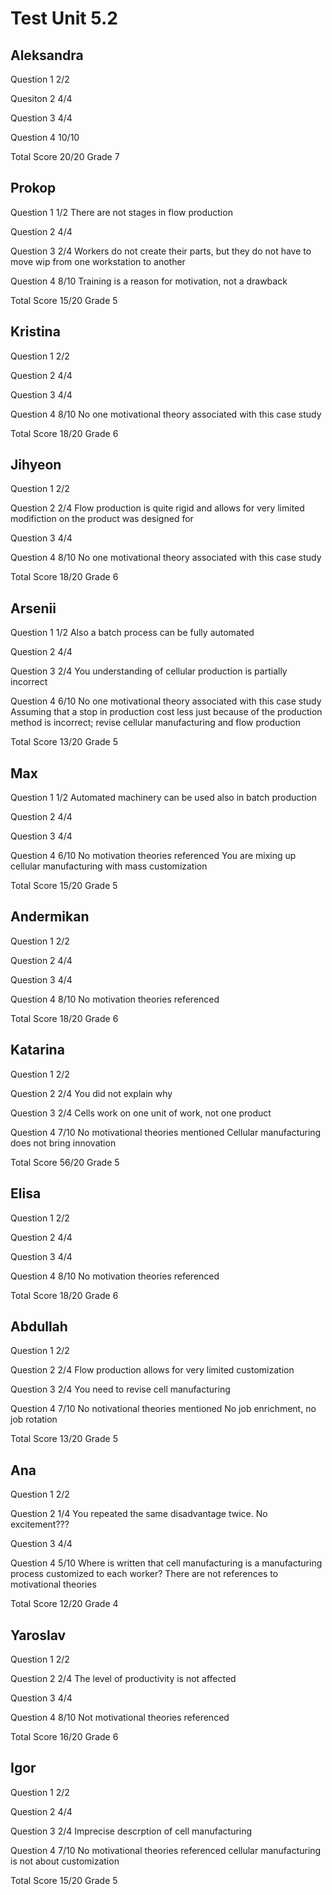 # Test Unit 5.2

## Aleksandra

Question 1      2/2

Quesiton 2      4/4

Question 3      4/4

Question 4      10/10

Total Score     20/20 Grade 7


## Prokop

Question 1      1/2
                There are not stages in flow production

Question 2      4/4

Question 3      2/4
                Workers do not create their parts, but they do not have
                to move wip from one workstation to another

Question 4      8/10
                Training is a reason for motivation, not a drawback

Total Score     15/20 Grade 5

## Kristina

Question 1      2/2

Question 2      4/4

Question 3      4/4

Question 4      8/10
                No one motivational theory associated with this case study

Total Score     18/20 Grade 6

## Jihyeon

Question 1      2/2

Question 2      2/4
                Flow production is quite rigid and allows for very limited
                modifiction on the product was designed for

Question 3      4/4

Question 4      8/10
                No one motivational theory associated with this case study

Total Score     18/20 Grade 6

## Arsenii

Question 1      1/2
                Also a batch process can be fully automated

Question 2      4/4

Question 3      2/4
                You understanding of cellular production is partially incorrect

Question 4      6/10
                No one motivational theory associated with this case study
                Assuming that a stop in production cost less just because
                of the production method is incorrect; revise cellular
                manufacturing and flow production

Total Score     13/20 Grade 5

## Max

Question 1      1/2
                Automated machinery can be used also in batch production

Question 2      4/4

Question 3      4/4

Question 4      6/10
                No motivation theories referenced
                You are mixing up cellular manufacturing with mass
                customization

Total Score     15/20 Grade 5

## Andermikan

Question 1      2/2

Question 2      4/4

Question 3      4/4

Question 4      8/10
                No motivation theories referenced

Total Score     18/20 Grade 6

## Katarina

Question 1      2/2

Question 2      2/4
                You did not explain why

Question 3      2/4
                Cells work on one unit of work, not one product

Question 4      7/10
                No motivational theories mentioned
                Cellular manufacturing does not bring innovation

Total Score     56/20 Grade 5

## Elisa

Question 1      2/2

Question 2      4/4

Question 3      4/4

Question 4      8/10
                No motivation theories referenced

Total Score     18/20 Grade 6

## Abdullah

Question 1      2/2

Question 2      2/4
                Flow production allows for very limited customization

Question 3      2/4
                You need to revise cell manufacturing

Question 4      7/10
                No notivational theories mentioned
                No job enrichment, no job rotation

Total Score     13/20 Grade 5

## Ana

Question 1      2/2

Question 2      1/4
                You repeated the same disadvantage twice.
                No excitement???

Question 3      4/4

Question 4      5/10
                Where is written that cell manufacturing is a 
                manufacturing process customized to each worker?
                There are not references to motivational theories

Total Score     12/20 Grade 4

## Yaroslav

Question 1      2/2

Question 2      2/4
                The level of productivity is not affected

Question 3      4/4

Question 4      8/10
                Not motivational theories referenced

Total Score     16/20 Grade 6

## Igor

Question 1      2/2

Question 2      4/4

Question 3      2/4
                Imprecise descrption of cell manufacturing

Question 4      7/10
                No motivational theories referenced
                cellular manufacturing is not about customization

Total Score     15/20 Grade 5
